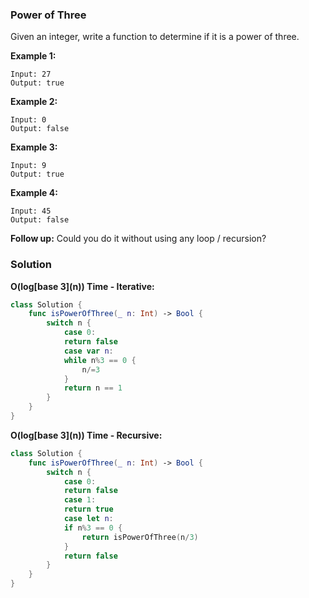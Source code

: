 
### Power of Three

Given an integer, write a function to determine if it is a power of three.

__Example 1:__
```
Input: 27
Output: true
```
__Example 2:__
```
Input: 0
Output: false
```
__Example 3:__
```
Input: 9
Output: true
```
__Example 4:__
```
Input: 45
Output: false
```

__Follow up:__
Could you do it without using any loop / recursion?

### Solution
__O(log\[base 3\](n)) Time - Iterative:__
```Swift
class Solution {
    func isPowerOfThree(_ n: Int) -> Bool {
        switch n {
            case 0:
            return false
            case var n:
            while n%3 == 0 {
                n/=3
            }
            return n == 1
        }
    }
}
```
__O(log\[base 3\](n)) Time - Recursive:__
```Swift
class Solution {
    func isPowerOfThree(_ n: Int) -> Bool {
        switch n {
            case 0:
            return false
            case 1:
            return true
            case let n:
            if n%3 == 0 {
                return isPowerOfThree(n/3)
            }
            return false
        }
    }
}
```
